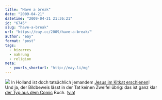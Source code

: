 ```yaml
---
title: "Have a break"
date: "2009-04-21"
datetime: "2009-04-21 21:36:21"
id: "6745"
slug: "have-a-break"
url: "https://eay.cc/2009/have-a-break/"
author: "eay"
format: "post"
tags:
  - bizarres
  - nahrung
  - religion
meta:
  - yourls_shorturl: "http://eay.li/mg"
---
```


![](/uploads/2009/kitkatjesus.jpg) In Holland ist doch tatsächlich jemandem [Jesus im Kitkat erschienen](http://www.news.com.au/couriermail/story/0,23739,25329094-5013016,00.html)! Und ja, der Bildbeweis lässt in der Tat keinen Zweifel übrig: das ist ganz klar [der Typ aus dem Comic](//eay.cc/2008/clash-of-the-mythologies/) Buch. ([via](http://seifestattgel.tumblr.com/post/98469013/jesus-appears-in-kit-kat))
